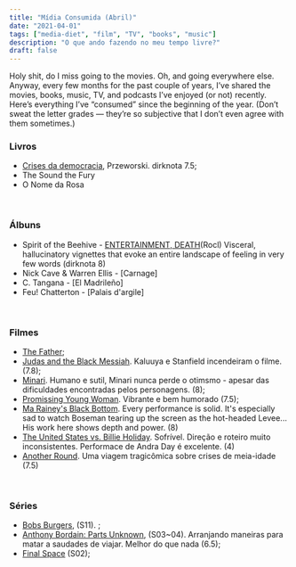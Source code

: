 ```yaml
---
title: "Mídia Consumida (Abril)"
date: "2021-04-01"
tags: ["media-diet", "film", "TV", "books", "music"]
description: "O que ando fazendo no meu tempo livre?"
draft: false
---
```


Holy shit, do I miss going to the movies. Oh, and going everywhere else. Anyway, every few months for the past couple of years, I’ve shared the movies, books, music, TV, and podcasts I’ve enjoyed (or not) recently. Here’s everything I’ve “consumed” since the beginning of the year. (Don’t sweat the letter grades — they’re so subjective that I don’t even agree with them sometimes.)

### Livros
- [Crises da democracia](https://www.amazon.com.br/dp/8537818844/), Przeworski. dirknota 7.5;
- The Sound the Fury
- O Nome da Rosa

&nbsp;
&nbsp;

### Álbuns
- Spirit of the Beehive - [ENTERTAINMENT, DEATH](https://open.spotify.com/album/7fQtF6nueGmgPXajwcATgJ?si=zB7lkkkcTbqZOxaQs5mtyA)(Rocl) Visceral, hallucinatory vignettes that evoke an entire landscape of feeling in very few words (dirknota 8)
- Nick Cave & Warren Ellis - [Carnage]
- C. Tangana - [El Madrileño]
- Feu! Chatterton - [Palais d'argile]

&nbsp;
&nbsp;

### Filmes

- [The Father](https://www.imdb.com/title/tt10272386/);
- [Judas and the Black Messiah](https://www.imdb.com/title/tt9784798/). Kaluuya e Stanfield incendeiram o filme. (7.8);
- [Minari](https://www.imdb.com/title/tt10633456). Humano e sutil, Minari nunca perde o otimsmo - apesar das dificuldades encontradas pelos personagens. (8);
- [Promissing Young Woman](https://www.imdb.com/title/tt9620292). Vibrante e bem humorado (7.5);
- [Ma Rainey's Black Bottom](https://www.imdb.com/title/tt10514222/). Every performance is solid. It's especially sad to watch Boseman tearing up the screen as the hot-headed Levee... His work here shows depth and power. (8)
- [The United States vs. Billie Holiday](https://www.imdb.com/title/tt8521718/). Sofrível. Direção e roteiro muito inconsistentes. Performace de Andra Day é excelente. (4)
- [Another Round](https://www.imdb.com/title/tt10288566/). Uma viagem tragicômica sobre crises de meia-idade (7.5)
  
&nbsp;
&nbsp;

### Séries
- [Bobs Burgers](https://www.imdb.com/title/tt1561755/), (S11). ;
- [Anthony Bordain: Parts Unknown](https://www.imdb.com/title/tt2845786/), (S03~04). Arranjando maneiras para matar a saudades de viajar. Melhor do que nada (6.5);
- [Final Space](https://www.imdb.com/title/tt6317068/) (S02);

